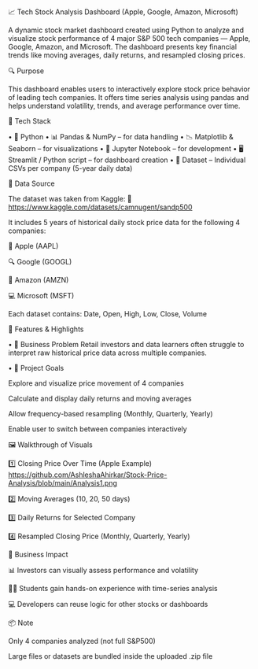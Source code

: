 📈 Tech Stock Analysis Dashboard (Apple, Google, Amazon, Microsoft)

A dynamic stock market dashboard created using Python to analyze and visualize stock performance of 4 major S&P 500 tech companies — Apple, Google, Amazon, and Microsoft. The dashboard presents key financial trends like moving averages, daily returns, and resampled closing prices.

🔍 Purpose

This dashboard enables users to interactively explore stock price behavior of leading tech companies. It offers time series analysis using pandas and helps understand volatility, trends, and average performance over time.

🧰 Tech Stack

• 🐍 Python
• 📊 Pandas & NumPy – for data handling
• 📉 Matplotlib & Seaborn – for visualizations
• 📒 Jupyter Notebook – for development
• 🖥️ Streamlit / Python script – for dashboard creation
• 📁 Dataset – Individual CSVs per company (5-year daily data)

📂 Data Source

The dataset was taken from Kaggle:
🔗 https://www.kaggle.com/datasets/camnugent/sandp500

It includes 5 years of historical daily stock price data for the following 4 companies:

🍏 Apple (AAPL)

🔍 Google (GOOGL)

🛒 Amazon (AMZN)

💻 Microsoft (MSFT)

Each dataset contains: Date, Open, High, Low, Close, Volume

🎯 Features & Highlights

• 📌 Business Problem
Retail investors and data learners often struggle to interpret raw historical price data across multiple companies.

• 🎯 Project Goals

Explore and visualize price movement of 4 companies

Calculate and display daily returns and moving averages

Allow frequency-based resampling (Monthly, Quarterly, Yearly)

Enable user to switch between companies interactively

🖼️ Walkthrough of Visuals

1️⃣ Closing Price Over Time (Apple Example)
https://github.com/AshleshaAhirkar/Stock-Price-Analysis/blob/main/Analysis1.png



2️⃣ Moving Averages (10, 20, 50 days)


3️⃣ Daily Returns for Selected Company


4️⃣ Resampled Closing Price (Monthly, Quarterly, Yearly)


💼 Business Impact

📊 Investors can visually assess performance and volatility

🧑‍🎓 Students gain hands-on experience with time-series analysis

💻 Developers can reuse logic for other stocks or dashboards

📦 Note

Only 4 companies analyzed (not full S&P500)

Large files or datasets are bundled inside the uploaded .zip file


